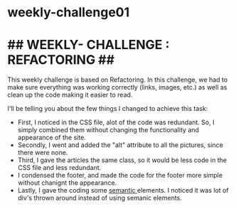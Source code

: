 # weekly-challenge01

<html>
<h1> ## WEEKLY- CHALLENGE : REFACTORING ## </h1>
<body>
<p> This weekly challenge is based on Refactoring. In this challenge, we had to make sure everything was working correctly (links, images, etc.) as well as clean up the code making it easier to read. </p>
 <p> I'll be telling you about the few things I changed to achieve this task: </p>
<ul>
<li> First, I noticed in the CSS file, alot of the code was redundant. So, I simply combined them without changing the functionality and appearance of the site. </li>
<li> Secondly, I went and added the "alt" attribute to all the pictures, since there were none. </li>
<li> Third, I gave the articles the same class, so it would be less code in the CSS file and less redundant. </li>
<li>  I condensed the footer, and made the code for the footer more simple without chanignt the appearance. </li>
 <li> Lastly, I gave the coding some <u> semantic </u> elements. I noticed it was lot of div's thrown around instead of using semanic elements.
</ul>
</body>
</html>
